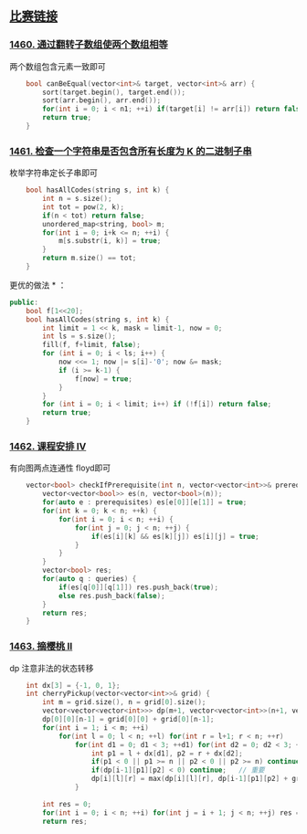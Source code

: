 ## [比赛链接](https://leetcode-cn.com/contest/biweekly-contest-27/)


### [1460. 通过翻转子数组使两个数组相等](https://leetcode-cn.com/problems/make-two-arrays-equal-by-reversing-sub-arrays/)

两个数组包含元素一致即可

```c++
    bool canBeEqual(vector<int>& target, vector<int>& arr) {
        sort(target.begin(), target.end());
        sort(arr.begin(), arr.end());
        for(int i = 0; i < n1; ++i) if(target[i] != arr[i]) return false;
        return true;
    }
```


### [1461. 检查一个字符串是否包含所有长度为 K 的二进制子串](https://leetcode-cn.com/problems/check-if-a-string-contains-all-binary-codes-of-size-k/)

枚举字符串定长子串即可

```c++
    bool hasAllCodes(string s, int k) {
        int n = s.size();
        int tot = pow(2, k);
        if(n < tot) return false;
        unordered_map<string, bool> m;
        for(int i = 0; i+k <= n; ++i) {
            m[s.substr(i, k)] = true;
        }
        return m.size() == tot;
    }
```

更优的做法 * ：

```c++
public:
    bool f[1<<20];
    bool hasAllCodes(string s, int k) {
        int limit = 1 << k, mask = limit-1, now = 0;
        int ls = s.size();
        fill(f, f+limit, false);
        for (int i = 0; i < ls; i++) {
            now <<= 1; now |= s[i]-'0'; now &= mask;
            if (i >= k-1) {
                f[now] = true;
            }
        }
        for (int i = 0; i < limit; i++) if (!f[i]) return false;
        return true;
    }
```



### [1462. 课程安排 IV](https://leetcode-cn.com/problems/course-schedule-iv/) 

有向图两点连通性 floyd即可

```c++
    vector<bool> checkIfPrerequisite(int n, vector<vector<int>>& prerequisites, vector<vector<int>>& queries) {
        vector<vector<bool>> es(n, vector<bool>(n));
        for(auto e : prerequisites) es[e[0]][e[1]] = true;
        for(int k = 0; k < n; ++k) {
            for(int i = 0; i < n; ++i) {
                for(int j = 0; j < n; ++j) {
                    if(es[i][k] && es[k][j]) es[i][j] = true;
                }
            }
        }
        vector<bool> res;
        for(auto q : queries) {
            if(es[q[0]][q[1]]) res.push_back(true);
            else res.push_back(false);
        }
        return res;
    }
```

### [1463. 摘樱桃 II](https://leetcode-cn.com/problems/cherry-pickup-ii/)

dp 注意非法的状态转移

```c++
    int dx[3] = {-1, 0, 1};
    int cherryPickup(vector<vector<int>>& grid) {
        int m = grid.size(), n = grid[0].size();
        vector<vector<vector<int>>> dp(m+1, vector<vector<int>>(n+1, vector<int>(n+1, -1)));
        dp[0][0][n-1] = grid[0][0] + grid[0][n-1];
        for(int i = 1; i < m; ++i)
            for(int l = 0; l < n; ++l) for(int r = l+1; r < n; ++r)
                for(int d1 = 0; d1 < 3; ++d1) for(int d2 = 0; d2 < 3; ++d2) {
                    int p1 = l + dx[d1], p2 = r + dx[d2];
                    if(p1 < 0 || p1 >= n || p2 < 0 || p2 >= n) continue;
                    if(dp[i-1][p1][p2] < 0) continue;	// 重要
                    dp[i][l][r] = max(dp[i][l][r], dp[i-1][p1][p2] + grid[i][l] + grid[i][r]);
                }
        
        int res = 0;
        for(int i = 0; i < n; ++i) for(int j = i + 1; j < n; ++j) res = max(res, dp[m-1][i][j]);
        return res;
```
